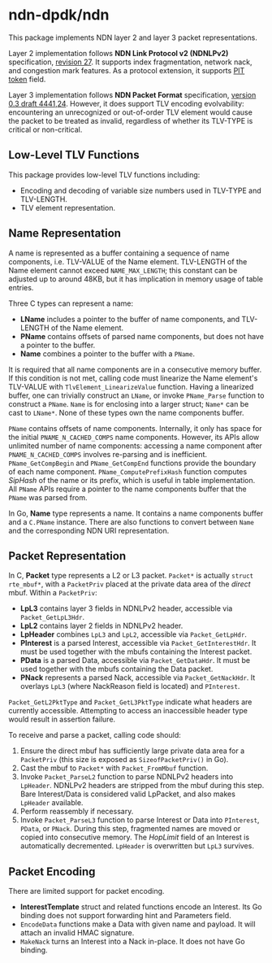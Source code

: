 # ndn-dpdk/ndn

This package implements NDN layer 2 and layer 3 packet representations.

Layer 2 implementation follows **NDN Link Protocol v2 (NDNLPv2)** specification, [revision 27](https://redmine.named-data.net/projects/nfd/wiki/NDNLPv2/27).
It supports index fragmentation, network nack, and congestion mark features.
As a protocol extension, it supports [PIT token](https://redmine.named-data.net/issues/4432) field.

Layer 3 implementation follows **NDN Packet Format** specification, [version 0.3 draft 4441,24](https://gerrit.named-data.net/#/c/4441/24).
However, it does support TLV encoding evolvability: encountering an unrecognized or out-of-order TLV element would cause the packet to be treated as invalid, regardless of whether its TLV-TYPE is critical or non-critical.

## Low-Level TLV Functions

This package provides low-level TLV functions including:

* Encoding and decoding of variable size numbers used in TLV-TYPE and TLV-LENGTH.
* TLV element representation.

## Name Representation

A name is represented as a buffer containing a sequence of name components, i.e. TLV-VALUE of the Name element.
TLV-LENGTH of the Name element cannot exceed `NAME_MAX_LENGTH`; this constant can be adjusted up to around 48KB, but it has implication in memory usage of table entries.

Three C types can represent a name:

* **LName** includes a pointer to the buffer of name components, and TLV-LENGTH of the Name element.
* **PName** contains offsets of parsed name components, but does not have a pointer to the buffer.
* **Name** combines a pointer to the buffer with a `PName`.

It is required that all name components are in a consecutive memory buffer. If this condition is not met, calling code must linearize the Name element's TLV-VALUE with `TlvElement_LinearizeValue` function.
Having a linearized buffer, one can trivially construct an `LName`, or invoke `PName_Parse` function to construct a `PName`.
`Name` is for enclosing into a larger struct; `Name*` can be cast to `LName*`.
None of these types own the name components buffer.

`PName` contains offsets of name components.
Internally, it only has space for the initial `PNAME_N_CACHED_COMPS` name components.
However, its APIs allow unlimited number of name components: accessing a name component after `PNAME_N_CACHED_COMPS` involves re-parsing and is inefficient.
`PName_GetCompBegin` and `PName_GetCompEnd` functions provide the boundary of each name component.
`PName_ComputePrefixHash` function computes *SipHash* of the name or its prefix, which is useful in table implementation.
All `PName` APIs require a pointer to the name components buffer that the `PName` was parsed from.

In Go, **Name** type represents a name.
It contains a name components buffer and a `C.PName` instance.
There are also functions to convert between `Name` and the corresponding NDN URI representation.

## Packet Representation

In C, **Packet** type represents a L2 or L3 packet. `Packet*` is actually `struct rte_mbuf*`, with a `PacketPriv` placed at the private data area of the *direct* mbuf.
Within a `PacketPriv`:

* **LpL3** contains layer 3 fields in NDNLPv2 header, accessible via `Packet_GetLpL3Hdr`.
* **LpL2** contains layer 2 fields in NDNLPv2 header.
* **LpHeader** combines `LpL3` and `LpL2`, accessible via `Packet_GetLpHdr`.
* **PInterest** is a parsed Interest, accessible via `Packet_GetInterestHdr`. It must be used together with the mbufs containing the Interest packet.
* **PData** is a parsed Data, accessible via `Packet_GetDataHdr`. It must be used together with the mbufs containing the Data packet.
* **PNack** represents a parsed Nack, accessible via `Packet_GetNackHdr`. It overlays `LpL3` (where NackReason field is located) and `PInterest`.

`Packet_GetL2PktType` and `Packet_GetL3PktType` indicate what headers are currently accessible.
Attempting to access an inaccessible header type would result in assertion failure.

To receive and parse a packet, calling code should:

1. Ensure the direct mbuf has sufficiently large private data area for a `PacketPriv` (this size is exposed as `SizeofPacketPriv()` in Go).
2. Cast the mbuf to `Packet*` with `Packet_FromMbuf` function.
3. Invoke `Packet_ParseL2` function to parse NDNLPv2 headers into `LpHeader`. NDNLPv2 headers are stripped from the mbuf during this step. Bare Interest/Data is considered valid LpPacket, and also makes `LpHeader` available.
4. Perform reassembly if necessary.
5. Invoke `Packet_ParseL3` function to parse Interest or Data into `PInterest`, `PData`, or `PNack`. During this step, fragmented names are moved or copied into consecutive memory. The *HopLimit* field of an Interest is automatically decremented. `LpHeader` is overwritten but `LpL3` survives.

## Packet Encoding

There are limited support for packet encoding.

* **InterestTemplate** struct and related functions encode an Interest. Its Go binding does not support forwarding hint and Parameters field.
* `EncodeData` functions make a Data with given name and payload. It will attach an invalid HMAC signature.
* `MakeNack` turns an Interest into a Nack in-place. It does not have Go binding.
